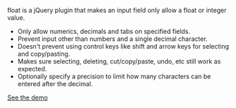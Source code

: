 float is a jQuery plugin that makes an input field only allow a float or integer value.

* Only allow numerics, decimals and tabs on specified fields.
* Prevent input other than numbers and a single decimal character. 
* Doesn't prevent using control keys like shift and arrow keys for selecting and copy/pasting.
* Makes sure selecting, deleting, cut/copy/paste, undo, etc still work as expected.
* Optionally specify a precision to limit how many characters can be entered after the decimal.

[See the demo](http://ronniemlr.com/jquery/float/ "jQuery float demo")
